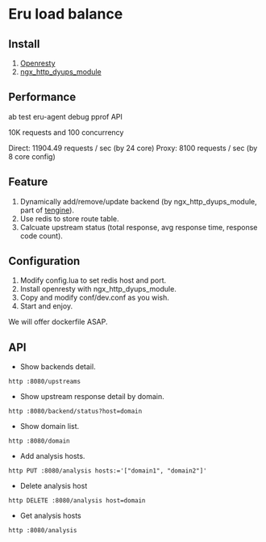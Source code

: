 Eru load balance
================

## Install

1. [Openresty](http://openresty.org)
2. [ngx_http_dyups_module](https://github.com/yzprofile/ngx_http_dyups_module)

## Performance

ab test eru-agent debug pprof API

10K requests and 100 concurrency

Direct: 11904.49 requests / sec (by 24 core)
Proxy: 8100 requests / sec (by 8 core config)

## Feature

1. Dynamically add/remove/update backend (by ngx_http_dyups_module, part of [tengine](http://tengine.taobao.org/)).
2. Use redis to store route table.
3. Calcuate upstream status (total response, avg response time, response code count).

## Configuration

1. Modify config.lua to set redis host and port.
2. Install openresty with ngx_http_dyups_module.
3. Copy and modify conf/dev.conf as you wish.
4. Start and enjoy.

We will offer dockerfile ASAP.

## API

* Show backends detail.

```
http :8080/upstreams
```

* Show upstream response detail by domain.

```
http :8080/backend/status?host=domain
```

* Show domain list.

```
http :8080/domain

```

* Add analysis hosts.

```
http PUT :8080/analysis hosts:='["domain1", "domain2"]'
```

* Delete analysis host

```
http DELETE :8080/analysis host=domain
```

* Get analysis hosts

```
http :8080/analysis
```

